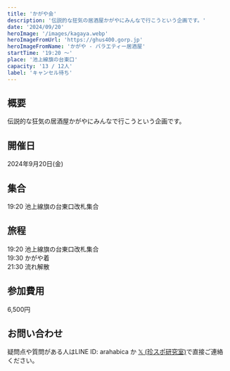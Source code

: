 ```yaml
---
title: 'かがや会'
description: '伝説的な狂気の居酒屋かがやにみんなで行こうという企画です。'
date: '2024/09/20'
heroImage: '/images/kagaya.webp'
heroImageFromUrl: 'https://ghus400.gorp.jp'
heroImageFromName: 'かがや - バラエティー居酒屋'
startTime: '19:20 〜'
place: '池上線旗の台東口'
capacity: '13 / 12人'
label: 'キャンセル待ち'
---
```


## 概要

伝説的な狂気の居酒屋かがやにみんなで行こうという企画です。

## 開催日

2024年9月20日(金)

## 集合

19:20 池上線旗の台東口改札集合

## 旅程

19:20 池上線旗の台東口改札集合  
19:30 かがや着  
21:30 流れ解散

## 参加費用

6,500円

## お問い合わせ

疑問点や質問がある人はLINE ID: arahabica か [𝕏 (珍スポ研究室)](https://x.com/chinspotcom)で直接ご連絡ください。